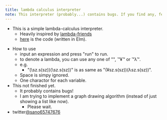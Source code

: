 ```yaml
---
title: lambda calculus interpreter
note: This interpreter (probably...) contains bugs. If you find any, feel free to tell me...
---
```

<script src="lambda.js"></script>

- This is a simple lambda-calculus interpreter.
  - Heavily inspired by [lambda-friends](https://nikosai.ml/lambda-friends/)
  - [here](https://github.com/sano-jin/lambda.git) is the code (written in Elm). 

<div id="myapp"></div>

- How to use
  - input an expression and press "run" to run. 
  - to denote a lambda, you can use any one of "\", ™¥™ or ™λ™.
  - e.g.
    - "(\sz.s(sz))(\sz.s(sz))" is as same as "(¥sz.s(sz))(λsz.s(sz))".
  - Space is simpy ignored.
  - One charactor for each variable.
- This not finished yet.
  - It probably contains bugs!
  - I am trying to implement a graph drawing algorithm (instead of just showing a list like now).
    - Please wait.
- twitter[@sano65747676](https://twitter.com/sano65747676)


<script>
  var app = Elm.Main.init({
    node: document.getElementById('myapp')
  });
</script>
